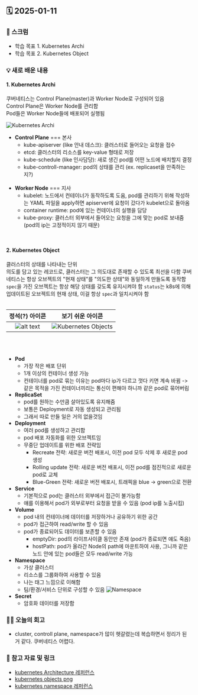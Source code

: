 ## 🗓️ 2025-01-11

### 🐌 스크럼

- 학습 목표 1. Kubernetes Archi
- 학습 목표 2. Kubernetes Object

### 💡 새로 배운 내용

#### 1. Kubernetes Archi

쿠버네티스는 Control Plane(master)과 Worker Node로 구성되어 있음 <br />
Control Plane은 Worker Node를 관리함 <br />
Pod들은 Worker Node들에 배포되어 실행됨 <br />

![Kubernetes Archi](image.png)

- **Control Plane** === 본사 <br />
  - kube-apiserver (like 안내 데스크): 클러스터로 들어오는 요청을 접수
  - etcd: 클러스터의 리소스를 key-value 형태로 저장
  - kube-schedule (like 인사담당): 새로 생긴 pod를 어떤 노드에 배치할지 결정
  - kube-controll-manager: pod의 상태를 관리 (ex. replicaset을 만족하는지?)
    <br />
    <br />
- **Worker Node** === 지사
  - kubelet: 노드에서 컨테이너가 동작하도록 도움, pod를 관리하기 위해 작성하는 YAML 파일을 apply하면 apiserver에 요청이 갔다가 kubelet으로 돌아옴
  - container runtime: pod에 있는 컨테이너의 실행을 담당
  - kube-proxy: 클러스터 외부에서 들어오는 요청을 그에 맞는 pod로 보내줌 (pod의 ip는 고정적이지 않기 때문)

<br />

#### 2. Kubernetes Object

클러스터의 상태를 나타내는 단위 <br />
의도를 담고 있는 레코드로, 클러스터는 그 의도대로 존재할 수 있도록 최선을 다함
쿠버네티스는 항상 오브젝트의 "현재 상태"를 "의도한 상태"와 동일하게 만들도록 동작함
`spec`을 가진 오브젝트는 항상 해당 상태를 갖도록 유지시켜야 함
`status`는 k8s에 의해 업데이트된 오브젝트의 현재 상태, 이걸 항상 `spec`과 일치시켜야 함
<br />
<br />

|      정석(?) 아이콘      |          보기 쉬운 아이콘          |
| :----------------------: | :--------------------------------: |
| ![alt text](image-2.png) | ![Kubernetes Objects](image-1.png) |

<br />
<br />

- **Pod**
  - 가장 작은 배포 단위
  - 1개 이상의 컨테이너 생성 가능
  - 컨테이너를 pod로 묶는 이유는 pod마다 ip가 다르고 껏다 키면 계속 바뀜 -> 같은 목적을 가진 컨테이너끼리는 통신이 편해야 하니까 같은 pod로 묶어버림
- **ReplicaSet**
  - pod를 원하는 수만큼 살아있도록 유지해줌
  - 보통은 Deployment로 자동 생성되고 관리됨
  - 그래서 따로 만들 일은 거의 없을것임
- **Deployment**
  - 여러 pod를 생성하고 관리함
  - pod 배포 자동화를 위한 오브젝트임
  - 무중단 업데이트를 위한 배포 전략임
    - Recreate 전략: 새로운 버전 배포시, 이전 pod 모두 삭제 후 새로운 pod 생성
    - Rolling update 전략: 새로운 버전 배포시, 이전 pod를 점진적으로 새로운 pod로 교체
    - Blue-Green 전략: 새로운 버전 배포시, 트래픽을 blue -> green으로 전환
- **Service**
  - 기본적으로 pod는 클러스터 외부에서 접근이 불가능함
  - 얘를 이용해서 pod가 외부로부터 요청을 받을 수 있음 (pod ip를 노출시킴)
- **Volume**
  - pod 내의 컨테이너에 데이터를 저장하거나 공유하기 위한 공간
  - pod가 접근하여 read/write 할 수 있음
  - pod가 종료되어도 데이터를 보존할 수 있음
    - emptyDir: pod의 라이프사이클 동안만 존재 (pod가 종료되면 얘도 죽음)
    - hostPath: pod가 올라간 Node의 path에 마운트하여 사용, 그니까 같은 노드 안에 있는 pod들은 모두 read/write 가능
- **Namespace**
  - 가상 클러스터
  - 리소스를 그룹화하여 사용할 수 있음
  - 나는 태그 느낌으로 이해함
  - 팀/환경/서비스 단위로 구성할 수 있음
    ![Namespace](image-3.png)
- **Secret**
  - 암호화 데이터를 저장함

### 👏🏻 오늘의 회고

- cluster, controll plane, namespace가 많이 헷갈렸는데 복습하면서 정리가 된 거 같다. 쿠버네티스 어렵다.

### 🔗 참고 자료 및 링크

- [kubernetes Architecture 레퍼런스](https://www.samsungsds.com/kr/insights/kubernetes-3.html)
- [kubernetes objects png](https://medium.com/@talukder9712/kubernetes-native-objects-a9de0fb32564)
- [kubernetes namespace 레퍼런스](https://artist-developer.tistory.com/33)
